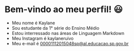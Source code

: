 # Bem-vindo ao meu perfil! 😃
- Meu nome é Kaylane
- Sou estudante da 1° série do Ensino Médio
- Estou interressado nas áreas de Linguagem Markdown
- Meu Instagram é kaylaneruivo
- Meu e-mail é 00001112015048sp@al.educacao.sp.gov.br
